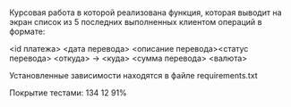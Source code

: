 # 
Курсовая работа в которой реализована функция, которая выводит на экран список из 5 последних выполненных клиентом операций в формате:

<id платежа>
<дата перевода> <описание перевода><статус перевода>
<откуда> -> <куда>
<сумма перевода> <валюта>

Установленные зависимости находятся в файле requirements.txt

Покрытие тестами:               134     12    91%

